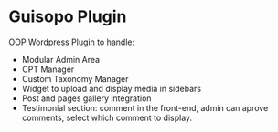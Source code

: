 # Guisopo Plugin

OOP Wordpress Plugin to handle:

* Modular Admin Area
* CPT Manager
* Custom Taxonomy Manager
* Widget to upload and display media in sidebars
* Post and pages gallery integration
* Testimonial section: comment in the front-end, admin can aprove comments, select which comment to display.
